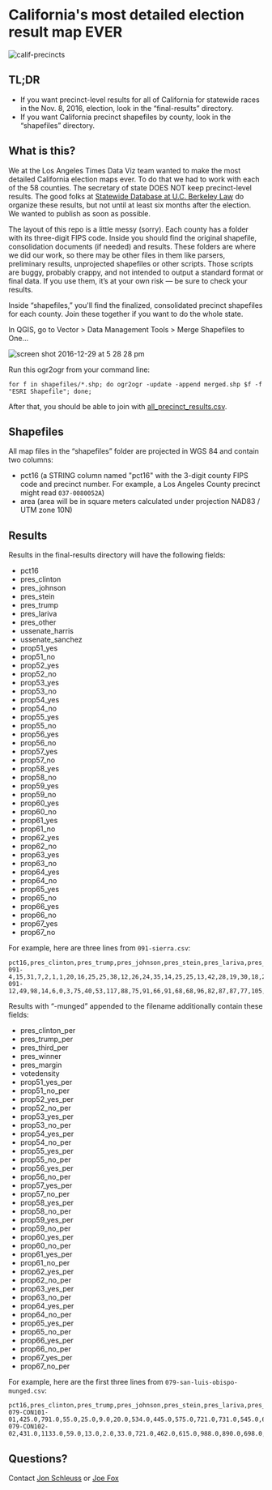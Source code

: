 # California's most detailed election result map EVER

![calif-precincts](https://cloud.githubusercontent.com/assets/695934/21558065/5e417640-cde9-11e6-85d1-ebfa1eb49178.png)

## TL;DR
- If you want precinct-level results for all of California for statewide races in the Nov. 8, 2016, election, look in the “final-results” directory.
- If you want California precinct shapefiles by county, look in the “shapefiles” directory.

## What is this?

We at the Los Angeles Times Data Viz team wanted to make the most detailed California election maps ever. To do that we had to work with each of the 58 counties. The secretary of state DOES NOT keep precinct-level results. The good folks at [Statewide Database at U.C. Berkeley Law](http://statewidedatabase.org) do organize these results, but not until at least six months after the election. We wanted to publish as soon as possible.

The layout of this repo is a little messy (sorry). Each county has a folder with its three-digit FIPS code. Inside you should find the original shapefile, consolidation documents (if needed) and results. These folders are where we did our work, so there may be other files in them like parsers, preliminary results, unprojected shapefiles or other scripts. Those scripts are buggy, probably crappy, and not intended to output a standard format or final data. If you use them, it’s at your own risk — be sure to check your results.

Inside “shapefiles,” you'll find the finalized, consolidated precinct shapefiles for each county. Join these together if you want to do the whole state.

In QGIS, go to Vector > Data Management Tools > Merge Shapefiles to One…

![screen shot 2016-12-29 at 5 28 28 pm](https://cloud.githubusercontent.com/assets/695934/21558288/3fa2a198-cdec-11e6-90be-0e836d87b13f.png)

Run this ogr2ogr from your command line:

```
for f in shapefiles/*.shp; do ogr2ogr -update -append merged.shp $f -f "ESRI Shapefile"; done;
```

After that, you should be able to join with [all_precinct_results.csv](https://github.com/datadesk/california-2016-election-precinct-maps/blob/master/final-results/all_precinct_results.csv).

## Shapefiles
All map files in the “shapefiles” folder are projected in WGS 84 and contain two columns:
- pct16 (a STRING column named "pct16" with the 3-digit county FIPS code and precinct number. For example, a Los Angeles County precinct might read `037-0080052A`)
- area (area will be in square meters calculated under projection NAD83 / UTM zone 10N)


## Results
Results in the final-results directory will have the following fields:
- pct16
- pres_clinton
- pres_johnson
- pres_stein
- pres_trump
- pres_lariva
- pres_other
- ussenate_harris
- ussenate_sanchez
- prop51_yes
- prop51_no
- prop52_yes
- prop52_no
- prop53_yes
- prop53_no
- prop54_yes
- prop54_no
- prop55_yes
- prop55_no
- prop56_yes
- prop56_no
- prop57_yes
- prop57_no
- prop58_yes
- prop58_no
- prop59_yes
- prop59_no
- prop60_yes
- prop60_no
- prop61_yes
- prop61_no
- prop62_yes
- prop62_no
- prop63_yes
- prop63_no
- prop64_yes
- prop64_no
- prop65_yes
- prop65_no
- prop66_yes
- prop66_no
- prop67_yes
- prop67_no

For example, here are three lines from `091-sierra.csv`:
```
pct16,pres_clinton,pres_trump,pres_johnson,pres_stein,pres_lariva,pres_other,ussenate_harris,ussenate_sanchez,prop51_yes,prop51_no,prop52_yes,prop52_no,prop53_yes,prop53_no,prop54_yes,prop54_no,prop55_yes,prop55_no,prop56_yes,prop56_no,prop57_yes,prop57_no,prop58_yes,prop58_no,prop59_yes,prop59_no,prop60_yes,prop60_no,prop61_yes,prop61_no,prop62_yes,prop62_no,prop63_yes,prop63_no,prop64_yes,prop64_no,prop65_yes,prop65_no,prop66_yes,prop66_no,prop67_yes,prop67_no
091-4,15,31,7,2,1,1,20,16,25,25,38,12,26,24,35,14,25,25,13,42,28,19,30,18,27,21,17,27,17,30,18,32,8,46,31,22,15,34,23,19,19,29
091-12,49,98,14,6,0,3,75,40,53,117,88,75,91,66,91,68,68,96,82,87,87,77,105,57,69,84,47,114,58,94,49,117,51,117,86,85,60,104,80,74,75,94
```

Results with “-munged” appended to the filename additionally contain these fields:
- pres_clinton_per
- pres_trump_per
- pres_third_per
- pres_winner
- pres_margin
- votedensity
- prop51_yes_per
- prop51_no_per
- prop52_yes_per
- prop52_no_per
- prop53_yes_per
- prop53_no_per
- prop54_yes_per
- prop54_no_per
- prop55_yes_per
- prop55_no_per
- prop56_yes_per
- prop56_no_per
- prop57_yes_per
- prop57_no_per
- prop58_yes_per
- prop58_no_per
- prop59_yes_per
- prop59_no_per
- prop60_yes_per
- prop60_no_per
- prop61_yes_per
- prop61_no_per
- prop62_yes_per
- prop62_no_per
- prop63_yes_per
- prop63_no_per
- prop64_yes_per
- prop64_no_per
- prop65_yes_per
- prop65_no_per
- prop66_yes_per
- prop66_no_per
- prop67_yes_per
- prop67_no_per

For example, here are the first three lines from `079-san-luis-obispo-munged.csv`:
```
pct16,pres_clinton,pres_trump,pres_johnson,pres_stein,pres_lariva,pres_other,ussenate_harris,ussenate_sanchez,prop51_yes,prop51_no,prop52_yes,prop52_no,prop53_yes,prop53_no,prop54_yes,prop54_no,prop55_yes,prop55_no,prop56_yes,prop56_no,prop57_yes,prop57_no,prop58_yes,prop58_no,prop59_yes,prop59_no,prop60_yes,prop60_no,prop61_yes,prop61_no,prop62_yes,prop62_no,prop63_yes,prop63_no,prop64_yes,prop64_no,prop65_yes,prop65_no,prop66_yes,prop66_no,prop67_yes,prop67_no,pres_clinton_per,pres_trump_per,pres_third_per,pres_winner,pres_margin,votedensity,prop51_yes_per,prop51_no_per,prop52_yes_per,prop52_no_per,prop53_yes_per,prop53_no_per,prop54_yes_per,prop54_no_per,prop55_yes_per,prop55_no_per,prop56_yes_per,prop56_no_per,prop57_yes_per,prop57_no_per,prop58_yes_per,prop58_no_per,prop59_yes_per,prop59_no_per,prop60_yes_per,prop60_no_per,prop61_yes_per,prop61_no_per,prop62_yes_per,prop62_no_per,prop63_yes_per,prop63_no_per,prop64_yes_per,prop64_no_per,prop65_yes_per,prop65_no_per,prop66_yes_per,prop66_no_per,prop67_yes_per,prop67_no_per
079-CON101-01,425.0,791.0,55.0,25.0,9.0,20.0,534.0,445.0,575.0,721.0,731.0,545.0,659.0,593.0,755.0,507.0,626.0,665.0,569.0,744.0,669.0,622.0,821.0,466.0,469.0,740.0,472.0,772.0,415.0,847.0,373.0,913.0,452.0,859.0,669.0,639.0,574.0,698.0,751.0,483.0,582.0,703.0,32.08,59.7,8.23,trump,27.62,12.933280416945047,44.37,55.63,57.29,42.71,52.64,47.36,59.83,40.17,48.49,51.51,43.34,56.66,51.82,48.18,63.79,36.21,38.79,61.21,37.94,62.06,32.88,67.12,29.0,71.0,34.48,65.52,51.15,48.85,45.13,54.87,60.86,39.14,45.29,54.71
079-CON102-02,431.0,1133.0,59.0,13.0,2.0,33.0,721.0,462.0,615.0,988.0,890.0,698.0,866.0,689.0,973.0,595.0,728.0,865.0,681.0,966.0,809.0,804.0,991.0,619.0,601.0,927.0,548.0,1007.0,468.0,1104.0,360.0,1252.0,478.0,1150.0,894.0,754.0,635.0,960.0,946.0,586.0,712.0,893.0,25.79,67.8,6.4,trump,42.01,17.549261359524948,38.37,61.63,56.05,43.95,55.69,44.31,62.05,37.95,45.7,54.3,41.35,58.65,50.15,49.85,61.55,38.45,39.33,60.67,35.24,64.76,29.77,70.23,22.33,77.67,29.36,70.64,54.25,45.75,39.81,60.19,61.75,38.25,44.36,55.64
```




## Questions?
Contact [Jon Schleuss](https://twitter.com/gaufre) or [Joe Fox](https://twitter.com/joemfox) 

